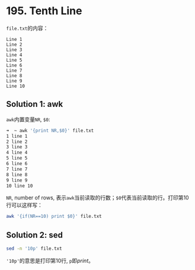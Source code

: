 # 195. Tenth Line
`file.txt`的内容：
```
Line 1
Line 2
Line 3
Line 4
Line 5
Line 6
Line 7
Line 8
Line 9
Line 10
```

## Solution 1: awk
`awk`内置变量`NR`, `$0`:
```bash
➜  ~ awk '{print NR,$0}' file.txt
1 line 1
2 line 2
3 line 3
4 line 4
5 line 5
6 line 6
7 line 7
8 line 8
9 line 9
10 line 10
```

`NR`, number of rows, 表示`awk`当前读取的行数；`$0`代表当前读取的行。打印第10行可以这样写：
```bash
awk '{if(NR==10) print $0}' file.txt
```

## Solution 2: sed
```bash
sed -n '10p' file.txt
```
`'10p'`的意思是打印第10行, `p`即*print*。